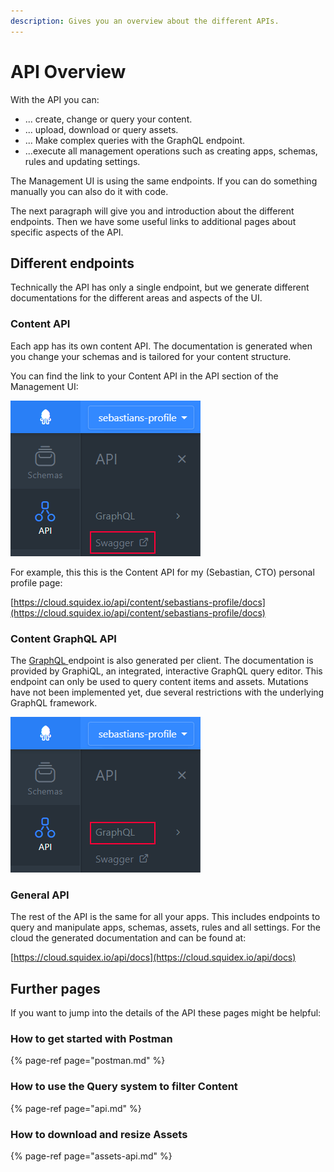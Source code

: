 ```yaml
---
description: Gives you an overview about the different APIs.
---
```


# API Overview

With the API you can:

* ... create, change or query your content.
* ... upload, download or query assets.
* ... Make complex queries with the GraphQL endpoint.
* ...execute all management operations such as creating apps, schemas, rules and updating settings.

The Management UI is using the same endpoints. If you can do something manually you can also do it with code.

The next paragraph will give you and introduction about the different endpoints. Then we have some useful links to additional pages about specific aspects of the API.

## Different endpoints

Technically the API has only a single endpoint, but we generate different documentations for the different areas and aspects of the UI.

### Content API

Each app has its own content API. The documentation is generated when you change your schemas and is tailored for your content structure.

You can find the link to your Content API in the API section of the Management UI:

![Link to content API](../../../.gitbook/assets/image%20%289%29.png)

For example, this this is the Content API for my \(Sebastian, CTO\) personal profile page:

[https://cloud.squidex.io/api/content/sebastians-profile/docs](https://cloud.squidex.io/api/content/sebastians-profile/docs)

### Content GraphQL API

The [GraphQL ](https://graphql.org/)endpoint is also generated per client. The documentation is provided by GraphiQL, an integrated, interactive GraphQL query editor. This endpoint can only be used to query content items and assets. Mutations have not been implemented yet, due several restrictions with the underlying GraphQL framework.

![Link to your GraphQL API](../../../.gitbook/assets/image%20%281%29.png)

### General API

The rest of the API is the same for all your apps. This includes endpoints to query and manipulate apps, schemas, assets, rules and all settings. For the cloud the generated documentation and can be found at:

[https://cloud.squidex.io/api/docs](https://cloud.squidex.io/api/docs)

## Further pages

If you want to jump into the details of the API these pages might be helpful:

### How to get started with Postman

{% page-ref page="postman.md" %}

### How to use the Query system to filter Content

{% page-ref page="api.md" %}

### How to download and resize Assets

{% page-ref page="assets-api.md" %}

## 

